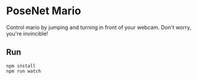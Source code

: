 # PoseNet Mario

Control mario by jumping and turning in front of your webcam. Don't worry, you're invincible!

## Run
```
npm install  
npm run watch
```
